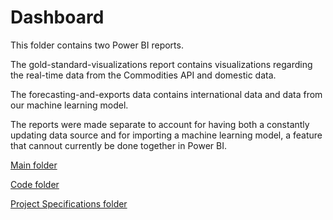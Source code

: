 # Dashboard

This folder contains two Power BI reports.

The gold-standard-visualizations report contains visualizations regarding the real-time data from the Commodities API and domestic data.

The forecasting-and-exports data contains international data and data from our machine learning model.

The reports were made separate to account for having both a constantly updating data source and for importing a machine learning model, a feature that cannout currently be done together in Power BI.

[Main folder](https://github.com/stuckerdev10/capstone-project-gold-standard)

[Code folder](https://github.com/stuckerdev10/capstone-project-gold-standard/tree/main/code)

[Project Specifications folder](https://github.com/stuckerdev10/capstone-project-gold-standard/tree/main/Project%20Specifications)

